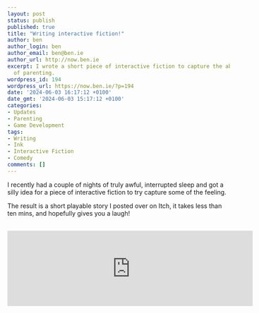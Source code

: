 ```yaml
---
layout: post
status: publish
published: true
title: "Writing interactive fiction!"
author: ben
author_login: ben
author_email: ben@ben.ie
author_url: http://now.ben.ie
excerpt: I wrote a short piece of interactive fiction to capture the absurd exhaustion
  of parenting.
wordpress_id: 194
wordpress_url: https://now.ben.ie/?p=194
date: '2024-06-03 16:17:12 +0100'
date_gmt: '2024-06-03 15:17:12 +0100'
categories:
- Updates
- Parenting
- Game Development
tags:
- Writing
- Ink
- Interactive Fiction
- Comedy
comments: []
---
```

<p><!-- wp:paragraph --></p>
<p>I recently had a couple of nights of truly awful, interrupted sleep and got a silly idea for a piece of interactive fiction to try capture some of the feeling.</p>
<p><!-- /wp:paragraph --></p>
<p><!-- wp:paragraph --></p>
<p>The result is a short playable story I posted over on Itch, it takes less than ten mins, and hopefully gives you a laugh!</p>
<p><!-- /wp:paragraph --></p>
<p><!-- wp:html --><br />
<iframe frameborder="0" src="https://itch.io/embed/2683749?linkback=true&amp;border_width=3" width="556" height="171"><a href="https://bursaar.itch.io/wrecked">Wrecked by Ben Marquez Keenan</a></iframe><br />
<!-- /wp:html --></p>
<p><!-- wp:paragraph --></p>
<p><!-- /wp:paragraph --></p>

